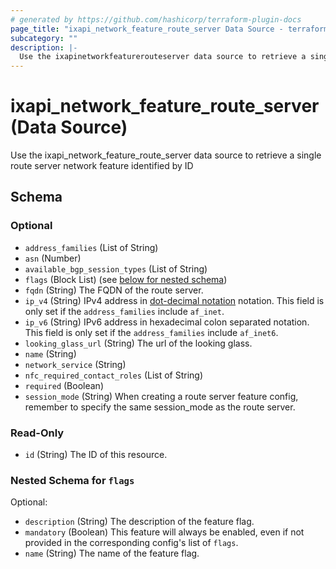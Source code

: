 ```yaml
---
# generated by https://github.com/hashicorp/terraform-plugin-docs
page_title: "ixapi_network_feature_route_server Data Source - terraform-provider-ixapi"
subcategory: ""
description: |-
  Use the ixapinetworkfeaturerouteserver data source to retrieve a single route server network feature identified by ID
---
```


# ixapi_network_feature_route_server (Data Source)

Use the ixapi_network_feature_route_server data source to retrieve a single route server network feature identified by ID



<!-- schema generated by tfplugindocs -->
## Schema

### Optional

- `address_families` (List of String)
- `asn` (Number)
- `available_bgp_session_types` (List of String)
- `flags` (Block List) (see [below for nested schema](#nestedblock--flags))
- `fqdn` (String) The FQDN of the route server.
- `ip_v4` (String) IPv4 address in [dot-decimal notation](https://en.wikipedia.org/wiki/Dot-decimal_notation) notation.  This field is only set if the `address_families` include `af_inet`.
- `ip_v6` (String) IPv6 address in hexadecimal colon separated notation.  This field is only set if the `address_families` include `af_inet6`.
- `looking_glass_url` (String) The url of the looking glass.
- `name` (String)
- `network_service` (String)
- `nfc_required_contact_roles` (List of String)
- `required` (Boolean)
- `session_mode` (String) When creating a route server feature config, remember to specify the same session_mode as the route server.

### Read-Only

- `id` (String) The ID of this resource.

<a id="nestedblock--flags"></a>
### Nested Schema for `flags`

Optional:

- `description` (String) The description of the feature flag.
- `mandatory` (Boolean) This feature will always be enabled, even if not provided in the corresponding config's list of `flags`.
- `name` (String) The name of the feature flag.


